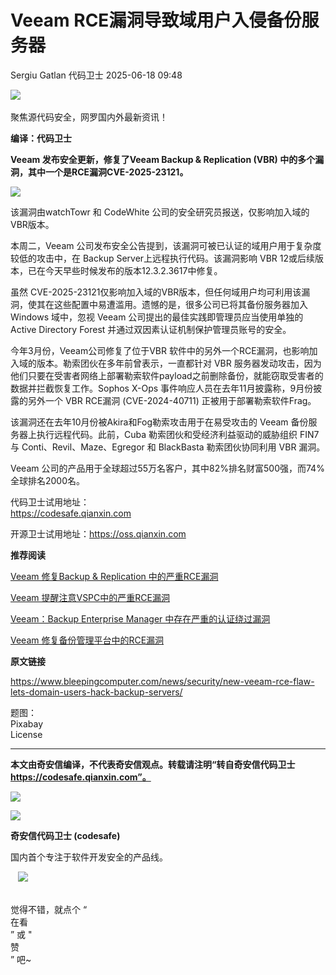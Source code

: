 #  Veeam RCE漏洞导致域用户入侵备份服务器  
Sergiu Gatlan  代码卫士   2025-06-18 09:48  
  
![](https://mmbiz.qpic.cn/mmbiz_gif/Az5ZsrEic9ot90z9etZLlU7OTaPOdibteeibJMMmbwc29aJlDOmUicibIRoLdcuEQjtHQ2qjVtZBt0M5eVbYoQzlHiaw/640?wx_fmt=gif "")  
   
聚焦源代码安全，网罗国内外最新资讯！  
  
**编译：代码卫士**  
  
**Veeam 发布安全更新，修复了Veeam Backup & Replication (VBR) 中的多个漏洞，其中一个是RCE漏洞CVE-2025-23121。**  
  
![](https://mmbiz.qpic.cn/mmbiz_png/oBANLWYScMTghPYBFyvxYKFqTiaX0lrmPzj6jAy4iafh48krG35dg7FMNeJ9XlaZeaicGDtB4AjAABu0nGAfo0HkA/640?wx_fmt=png&from=appmsg "")  
  
  
该漏洞由watchTowr 和 CodeWhite 公司的安全研究员报送，仅影响加入域的VBR版本。  
  
本周二，Veeam 公司发布安全公告提到，该漏洞可被已认证的域用户用于复杂度较低的攻击中，在 Backup Server上远程执行代码。该漏洞影响 VBR 12或后续版本，已在今天早些时候发布的版本12.3.2.3617中修复。  
  
虽然 CVE-2025-23121仅影响加入域的VBR版本，但任何域用户均可利用该漏洞，使其在这些配置中易遭滥用。遗憾的是，很多公司已将其备份服务器加入 Windows 域中，忽视 Veeam 公司提出的最佳实践即管理员应当使用单独的 Active Directory Forest 并通过双因素认证机制保护管理员账号的安全。  
  
今年3月份，Veeam公司修复了位于VBR 软件中的另外一个RCE漏洞，也影响加入域的版本。勒索团伙在多年前曾表示，一直都针对 VBR 服务器发动攻击，因为他们只要在受害者网络上部署勒索软件payload之前删除备份，就能窃取受害者的数据并拦截恢复工作。Sophos X-Ops 事件响应人员在去年11月披露称，9月份披露的另外一个 VBR RCE漏洞 (CVE-2024-40711) 正被用于部署勒索软件Frag。  
  
该漏洞还在去年10月份被Akira和Fog勒索攻击用于在易受攻击的 Veeam 备份服务器上执行远程代码。此前，Cuba 勒索团伙和受经济利益驱动的威胁组织 FIN7 与 Conti、Revil、Maze、Egregor 和 BlackBasta 勒索团伙协同利用 VBR 漏洞。  
  
Veeam 公司的产品用于全球超过55万名客户，其中82%排名财富500强，而74%全球排名2000名。  
  
  
代码卫士试用地址：  
https://codesafe.qianxin.com  
  
开源卫士试用地址：https://oss.qianxin.com  
  
  
  
  
  
  
  
  
  
  
  
  
  
**推荐阅读**  
  
[Veeam 修复Backup & Replication 中的严重RCE漏洞](https://mp.weixin.qq.com/s?__biz=MzI2NTg4OTc5Nw==&mid=2247522555&idx=1&sn=46e012bb1770fd23ba35da839b60f669&scene=21#wechat_redirect)  
  
  
[Veeam 提醒注意VSPC中的严重RCE漏洞](https://mp.weixin.qq.com/s?__biz=MzI2NTg4OTc5Nw==&mid=2247521684&idx=1&sn=b5ba5835dc8937327b3ded698979f0f2&scene=21#wechat_redirect)  
  
  
[Veeam：Backup Enterprise Manager 中存在严重的认证绕过漏洞](https://mp.weixin.qq.com/s?__biz=MzI2NTg4OTc5Nw==&mid=2247519550&idx=2&sn=6b4de50a6ef98b37be097aae6daafa64&scene=21#wechat_redirect)  
  
  
[Veeam 修复备份管理平台中的RCE漏洞](https://mp.weixin.qq.com/s?__biz=MzI2NTg4OTc5Nw==&mid=2247519438&idx=1&sn=4e26daf80a580f4ffca69990e4991525&scene=21#wechat_redirect)  
  
  
  
  
  
**原文链接**  
  
https://www.bleepingcomputer.com/news/security/new-veeam-rce-flaw-lets-domain-users-hack-backup-servers/  
  
  
题图：  
Pixabay   
License  
  
****  
**本文由奇安信编译，不代表奇安信观点。转载请注明“转自奇安信代码卫士 https://codesafe.qianxin.com”。**  
  
  
  
  
![](https://mmbiz.qpic.cn/mmbiz_jpg/oBANLWYScMSf7nNLWrJL6dkJp7RB8Kl4zxU9ibnQjuvo4VoZ5ic9Q91K3WshWzqEybcroVEOQpgYfx1uYgwJhlFQ/640?wx_fmt=jpeg "")  
  
![](https://mmbiz.qpic.cn/mmbiz_jpg/oBANLWYScMSN5sfviaCuvYQccJZlrr64sRlvcbdWjDic9mPQ8mBBFDCKP6VibiaNE1kDVuoIOiaIVRoTjSsSftGC8gw/640?wx_fmt=jpeg "")  
  
**奇安信代码卫士 (codesafe)**  
  
国内首个专注于软件开发安全的产品线。  
  
   ![](https://mmbiz.qpic.cn/mmbiz_gif/oBANLWYScMQ5iciaeKS21icDIWSVd0M9zEhicFK0rbCJOrgpc09iaH6nvqvsIdckDfxH2K4tu9CvPJgSf7XhGHJwVyQ/640?wx_fmt=gif "")  
  
   
觉得不错，就点个 “  
在看  
” 或 "  
赞  
” 吧~  
  
